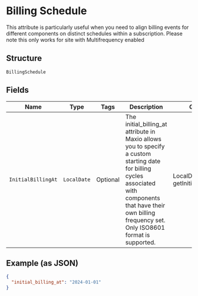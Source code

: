 
# Billing Schedule

This attribute is particularly useful when you need to align billing events for different components on distinct schedules within a subscription. Please note this only works for site with Multifrequency enabled

## Structure

`BillingSchedule`

## Fields

| Name | Type | Tags | Description | Getter | Setter |
|  --- | --- | --- | --- | --- | --- |
| `InitialBillingAt` | `LocalDate` | Optional | The initial_billing_at attribute in Maxio allows you to specify a custom starting date for billing cycles associated with components that have their own billing frequency set. Only ISO8601 format is supported. | LocalDate getInitialBillingAt() | setInitialBillingAt(LocalDate initialBillingAt) |

## Example (as JSON)

```json
{
  "initial_billing_at": "2024-01-01"
}
```

